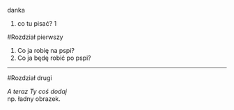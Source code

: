danka
 1. co tu pisać?
 1

#Rozdział pierwszy
1. Co ja robię na pspi?
2. Co ja będę robić po pspi?  

************************************************************************

#Rozdział drugi  

*A teraz Ty coś dodaj*  
np. ładny obrazek.

